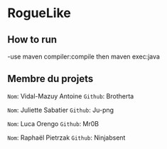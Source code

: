 # RogueLike

## How to run
-use maven compiler:compile then maven exec:java

## Membre du projets
`Nom`: Vidal-Mazuy Antoine 
`Github`: Brotherta

`Nom`: Juliette Sabatier
`Github`: Ju-png

`Nom`: Luca Orengo
`Github`: Mr0B

`Nom`: Raphaël Pietrzak
`Github`: Ninjabsent
